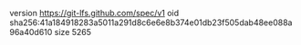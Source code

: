 version https://git-lfs.github.com/spec/v1
oid sha256:41a184918283a5011a291d8c6e6e8b374e01db23f505dab48ee088a96a40d610
size 5265
